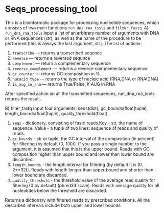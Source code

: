 # Seqs_processing_tool
This is a bioinformatic package for processing nucleotide sequences, which consists of two main functions `run_dna_rna_tools` and `filter_fastq`.
A) `run_dna_rna_tools` 
input a list of an arbitrary number of arguments with DNA or RNA sequences (str), as well as the name of the procedure to be performed (this is always the last argument, str). 
The list of actions:
1) `transcribe` — returns a transcribed sequnce
2) `reverse` — returns a reversed sequnce
3) `complement` — return a complementary sequence
4) `reverse_complement` — returns a reverse-complementary sequence
5) `gc_counter` — returns GC-composition in %
6) `nucacid_type` — returns the type of nucleic acid (RNA,DNA or RNA\DNA)
7) `is_aug_in_rna` — returns True/False, if AUG in RNA

After specified action on all the transmitted sequences, run_dna_rna_tools returns the result.

B) filter_fastq 
Input four arguments: seqs(dict), gc_bounds(float|tuple), length_bounds(float|tuple), quality_threshold(float).
1) `seqs` - dictionary, consisting of fastq reads.Key - str, the name of sequence. Value - a tuple of two lines: sequence of reads and quality of reads.
2) `gc_bounds` - str or tuple, the GC interval of the composition (in percent) for filtering (by default (0, 100)). If you pass a single number to the argument, it is assumed that this is the upper bound. Reads with GC composition higher than upper bound and lower than lower bound are discarded.
3) `length_bounds` - the length interval for filtering (by default it is (0, 2**32)). Reads with length longer than upper bound and shorter than lower bound are discarded.
4) `quality_threshold` - the threshold value of the average read quality for filtering (0 by       default) (phred33 scale). Reads with average quality for all nucleotides below the threshold are discarded.

Returns a dictionary with filtered reads by prescribed conditions. All the described intervals include both upper and lower bounds.
